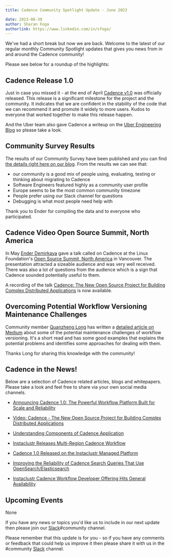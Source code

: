 ```yaml
---
title: Cadence Community Spotlight Update - June 2023

date: 2023-06-30
author: Sharan Foga
authorlink: https://www.linkedin.com/in/sfoga/
---
```

We've had a short break but now we are back. Welcome to the latest of our regular monthly Community Spotlight updates that gives you news from in and around the Cadence community!

Please see below for a roundup of the highlights:

## Cadence Release 1.0 ##

Just in case you missed it - at the end of April [Cadence v1.0](https://github.com/uber/cadence/releases/tag/v1.0.0) was officially released. This release is a significant milestone for the project and the community. It indicates that we are confident in the stability of the code that we can recommend it and promote it widely to more users. Kudos to everyone that worked together to make this release happen.

And the Uber team also gave Cadence a writeup on the [Uber Engineering Blog](https://www.uber.com/en-SE/blog/announcing-cadence/) so please take a look.

## Community Survey Results ##

The results of our Community Survey have been published and you can find [the details right here on our blog](https://cadenceworkflow.io/blog/2023/06/08/survey-results/). From the results we can see that:

- our community is a good mix of people using, evaluating, testing or thinking about migrating to Cadence
- Software Engineers featured highly as a community user profile
- Europe seems to be the most common community timezone
- People prefer using our Slack channel for questions
- Debugging is what most people need help with

Thank you to Ender for compiling the data and to  everyone who participated.

## Cadence Video Open Source Summit, North America ##
In May [Ender Demirkaya](https://www.linkedin.com/in/enderdemirkaya/) gave a talk called on Cadence at the Linux Foundation's [Open Source Summit, North America](https://events.linuxfoundation.org/open-source-summit-north-america/) in Vancouver. The presentation attracted a sizeable audience and was very well received. There was also a lot of questions from the audience which is a sign that Cadence sounded potentially useful to them.

A recording of the talk [Cadence: The New Open Source Project for Building Complex Distributed Applications](https://www.youtube.com/watch?v=vFPJlE6d4xs) is now available.

## Overcoming Potential Workflow Versioning Maintenance Challenges  ##

Community member [Quanzheng Long](https://www.linkedin.com/in/prclqz/) has written a [detailed article on Medium](https://medium.com/@qlong/how-to-overcome-some-maintenance-challenges-of-temporal-cadence-workflow-versioning-f893815dd18d) about some of the potential maintenance challenges of workflow versioning. It's a short read and has some good examples that explains the potential problems and identifies some approaches for dealing with them.

Thanks Long for sharing this knowledge with the community!

## Cadence in the News!

Below are a selection of Cadence related articles, blogs and whitepapers. Please take a look and feel free to share via your own social media channels.

- [Announcing Cadence 1.0: The Powerful Workflow Platform Built for Scale and Reliability](https://www.uber.com/en-SE/blog/announcing-cadence/)

- [Video: Cadence - The New Open Source Project for Building Complex Distributed Applications](https://www.youtube.com/watch?v=vFPJlE6d4xs)

- [Understanding Components of Cadence Application](https://cadenceworkflow.io/blog/2023/07/01/components-of-cadence-application-setup/)

- [Instaclustr Releases Multi-Region Cadence Workflow](https://www.instaclustr.com/blog/instaclustr-releases-multi-region-cadence-workflow-2/)

- [Cadence 1.0 Released on the Instaclustr Managed Platform](https://www.instaclustr.com/blog/cadence-1-0-released-on-the-instaclustr-managed-platform/)

- [Improving the Reliability of Cadence Search Queries That Use OpenSearch/Elasticsearch](https://www.instaclustr.com/blog/improving-the-reliability-of-cadence-search-queries/)

- [Instaclustr Cadence Workflow Developer Offering Hits General Availability](https://www.instaclustr.com/blog/instaclustr-cadence-workflow-developer/)

## Upcoming Events

None

If you have any news or topics you'd like us to include in our next update then please join our [Slack](http://t.uber.com/cadence-slack)#community channel.

Please remember that this update is for you - so if you have any comments or feedback that could help us improve it then please share it with us in the #community [Slack](http://t.uber.com/cadence-slack) channel.
